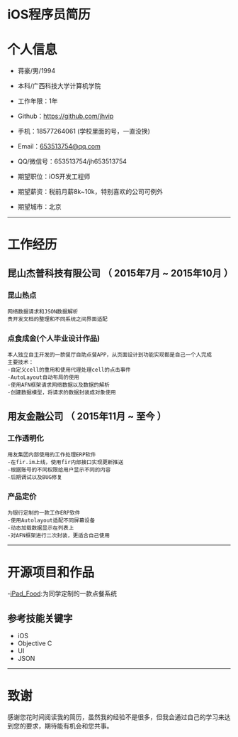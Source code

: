 # iOS程序员简历


# 个人信息

 - 蒋豪/男/1994 
 - 本科/广西科技大学计算机学院 
 - 工作年限：1年
 - Github：https://github.com/jhvip

 - 手机：18577264061 (学校里面的号，一直没换)
 - Email：653513754@qq.com
 - QQ/微信号：653513754/jh653513754

 - 期望职位：iOS开发工程师
 - 期望薪资：税前月薪8k~10k，特别喜欢的公司可例外
 - 期望城市：北京

---

# 工作经历

## 昆山杰普科技有限公司 （ 2015年7月 ~ 2015年10月 ）

### 昆山热点
    网络数据请求和JSON数据解析
    责开发文档的整理和不同系统之间界面适配

### 点食成金(个人毕业设计作品)
    本人独立自主开发的一款餐厅自助点餐APP，从页面设计到功能实现都是自己一个人完成
    主要技术：
    -自定义cell的重用和使用代理处理cell的点击事件
    -AutoLayout自动布局的使用
    -使用AFN框架请求网络数据以及数据的解析
    -创建数据模型，将请求的数据封装成对象使用


## 用友金融公司 （ 2015年11月 ~ 至今 ）

### 工作透明化 
    用友集团内部使用的工作处理ERP软件
    -在fir.im上线，使用fir内部接口实现更新推送
    -根据账号的不同权限给用户显示不同的内容
    -后期调试以及BUG修复


### 产品定价 
    为银行定制的一款工作ERP软件
    -使用Autolayout适配不同屏幕设备
    -动态加载数据显示在列表上
    -对AFN框架进行二次封装，更适合自己使用


---

# 开源项目和作品
 -[iPad_Food](https://github.com/jhvip/iPad_Food):为同学定制的一款点餐系统


## 参考技能关键字

- iOS
- Objective C
- UI
- JSON

---

# 致谢
感谢您花时间阅读我的简历，虽然我的经验不是很多，但我会通过自己的学习来达到您的要求，期待能有机会和您共事。
